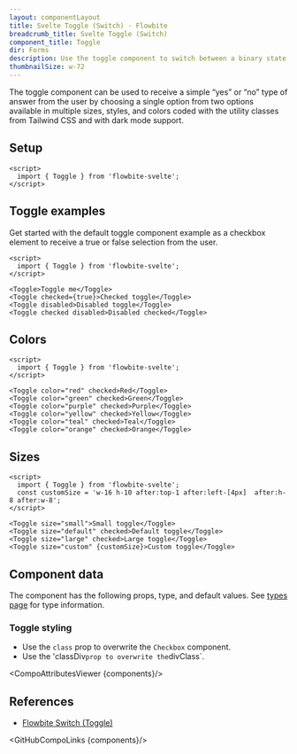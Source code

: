 ```yaml
---
layout: componentLayout
title: Svelte Toggle (Switch) - Flowbite
breadcrumb_title: Svelte Toggle (Switch)
component_title: Toggle
dir: Forms
description: Use the toggle component to switch between a binary state of true or false using a single click available in multiple sizes, variants, and colors
thumbnailSize: w-72
---
```


<script>
  import { CompoAttributesViewer, DocBadgeList, GitHubCompoLinks, toKebabCase } from '../../utils'
  import { onMount } from 'svelte';
  import { Toggle, Badge, A } from '$lib'

  const components = 'Toggle'
</script>

The toggle component can be used to receive a simple “yes” or “no” type of answer from the user by choosing a single option from two options available in multiple sizes, styles, and colors coded with the utility classes from Tailwind CSS and with dark mode support.

## Setup

```svelte example hideOutput
<script>
  import { Toggle } from 'flowbite-svelte';
</script>
```

## Toggle examples

Get started with the default toggle component example as a checkbox element to receive a true or false selection from the user.

```svelte example class="flex flex-col gap-2" hideScript
<script>
  import { Toggle } from 'flowbite-svelte';
</script>

<Toggle>Toggle me</Toggle>
<Toggle checked={true}>Checked toggle</Toggle>
<Toggle disabled>Disabled toggle</Toggle>
<Toggle checked disabled>Disabled checked</Toggle>
```

## Colors

```svelte example class="flex justify-between" hideScript hideResponsiveButtons
<script>
  import { Toggle } from 'flowbite-svelte';
</script>

<Toggle color="red" checked>Red</Toggle>
<Toggle color="green" checked>Green</Toggle>
<Toggle color="purple" checked>Purple</Toggle>
<Toggle color="yellow" checked>Yellow</Toggle>
<Toggle color="teal" checked>Teal</Toggle>
<Toggle color="orange" checked>Orange</Toggle>
```

## Sizes

```svelte example class="flex flex-col gap-2"
<script>
  import { Toggle } from 'flowbite-svelte';
  const customSize = 'w-16 h-10 after:top-1 after:left-[4px]  after:h-8 after:w-8';
</script>

<Toggle size="small">Small toggle</Toggle>
<Toggle size="default" checked>Default toggle</Toggle>
<Toggle size="large" checked>Large toggle</Toggle>
<Toggle size="custom" {customSize}>Custom toggle</Toggle>
```

## Component data

The component has the following props, type, and default values. See [types page](/docs/pages/typescript) for type information.

### Toggle styling

- Use the `class` prop to overwrite the `Checkbox` component.
- Use the 'classDiv`prop to overwrite the`divClass`.

<CompoAttributesViewer {components}/>

## References

- [Flowbite Switch (Toggle)](https://flowbite.com/docs/forms/toggle/)

<GitHubCompoLinks {components}/>

